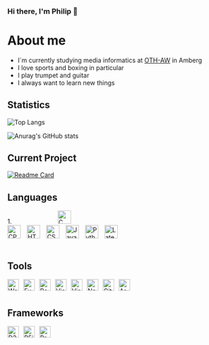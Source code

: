 ### Hi there, I'm Philip 👋

# About me
- I´m currently studying media informatics at [OTH-AW](https://www.oth-aw.de) in Amberg
- I love sports and boxing in particular
- I play trumpet and guitar
- I always want to learn new things


## Statistics

![Top Langs](https://github-readme-stats.vercel.app/api/top-langs/?username=kairos9000&hide=jupyter%20notebook,xslt&layout=default&theme=radical)

![Anurag's GitHub stats](https://github-readme-stats.vercel.app/api?username=kairos9000&show_icons=true&theme=radical)


## Current Project

[![Readme Card](https://github-readme-stats.vercel.app/api/pin/?username=kairos9000&repo=BlackjackGame&theme=radical)](https://github.com/kairos9000/BlackjackGame)
  
## Languages
<div font-size="40px"> 1.  
<img display="block" alt="C" width="30px" style="margin-left: 100px" 
src=https://user-images.githubusercontent.com/64527112/108068673-aeff3980-7062-11eb-85b6-da664ef8f694.png />
</div>
<img alt="CPP" width="30px" style="margin-right: 10px" 
src=https://user-images.githubusercontent.com/64527112/108068734-c3433680-7062-11eb-86bc-e65119001594.png />
<img alt="HTML5" width="30px" style="margin-right: 10px" 
src=https://user-images.githubusercontent.com/64527112/108068788-d6560680-7062-11eb-8258-7c995e872a1a.png />
<img alt="CSS3" width="30px" style="margin-right: 10px" 
src=https://user-images.githubusercontent.com/64527112/108068828-e40b8c00-7062-11eb-8927-7300d7755af8.png />
<img alt="JavaScript" style="margin-right: 10px" width="30px" 
src=https://user-images.githubusercontent.com/64527112/108068864-ef5eb780-7062-11eb-984c-8e2aa2c7ab32.png />
<img alt="Python" style="margin-right: 10px" width="30px" 
src=https://user-images.githubusercontent.com/64527112/108068895-fe456a00-7062-11eb-9db2-689fd5ca14d0.png />
<img alt="Latex" style="margin-right: 10px" width="30px" 
src=https://user-images.githubusercontent.com/64527112/108068932-0bfaef80-7063-11eb-9581-446b31a76c91.png />
</br></br>


## Tools

<img align="left" alt="Word" width="26px" style="margin-right: 10px" 
src=https://user-images.githubusercontent.com/64527112/108072050-b58fb000-7066-11eb-9e48-ed233b1ff650.png />
<img align="left" alt="Excel" width="26px" style="margin-right: 10px" 
src=https://user-images.githubusercontent.com/64527112/108072085-c0e2db80-7066-11eb-9263-1ead8e0bf225.png />
<img align="left" alt="Powerpoint" width="26px" style="margin-right: 10px" 
src=https://user-images.githubusercontent.com/64527112/108072131-cdffca80-7066-11eb-8746-68db167b1495.png />
<img align="left" alt="Visual Studio Code" width="26px" style="margin-right: 10px" 
src=https://user-images.githubusercontent.com/64527112/108072205-e1129a80-7066-11eb-8446-31fde6d6996b.png />
<img align="left" alt="Visual Studio 2019" width="26px" style="margin-right: 10px" 
src=https://user-images.githubusercontent.com/64527112/108202603-ab7eb780-7121-11eb-9e85-0d502ba0d92a.png />
<img align="left" alt="Node.js" width="26px" style="margin-right: 10px" 
src=https://user-images.githubusercontent.com/64527112/108072524-4bc3d600-7067-11eb-8dd9-85f65c0f2f0d.png />
<img align="left" alt="GitHub" width="26px" style="margin-right: 10px" 
src=https://user-images.githubusercontent.com/64527112/108072236-ee2f8980-7066-11eb-8452-30244d9b6fab.png />
<img align="left" alt="Arduino" width="26px" style="margin-right: 10px" 
src=https://user-images.githubusercontent.com/64527112/108072276-fc7da580-7066-11eb-87a1-91ede0d25759.png />

</br></br>

## Frameworks

<img align="left" alt="D3" width="26px" style="margin-right: 10px" 
src=https://user-images.githubusercontent.com/64527112/108072811-a4936e80-7067-11eb-969f-8322fae47315.png />
<img align="left" alt="P5js" width="26px" style="margin-right: 10px" 
src=https://user-images.githubusercontent.com/64527112/108072849-b248f400-7067-11eb-866c-eb76323785b1.png />
<img align="left" alt="Processing" width="26px" style="margin-right: 10px" 
src=https://user-images.githubusercontent.com/64527112/108072939-cc82d200-7067-11eb-9f02-305eb47ee9ca.png />
